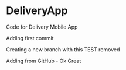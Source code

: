 # DeliveryApp
Code for Delivery Mobile App

Adding first commit

Creating a new branch with this TEST removed

Adding from GitHub - Ok Great
